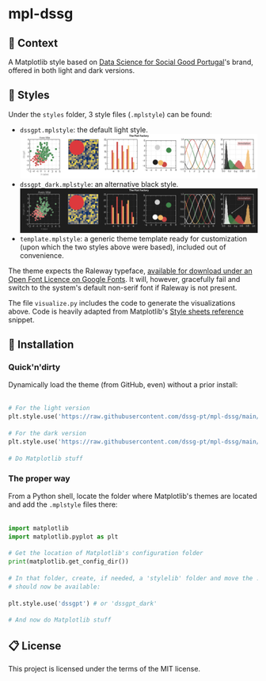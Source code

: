 # mpl-dssg

## 🤔 Context

A Matplotlib style based on [Data Science for Social Good Portugal](https://www.dssg.pt)'s brand, offered in both light and dark versions.

## 🎨 Styles

Under the `styles` folder, 3 style files (`.mplstyle`) can be found: 

- `dssgpt.mplstyle`: the default light style.
![light_theme](assets/dssgpt.png)
- `dssgpt_dark.mplstyle`: an alternative black style.
![dark_theme](assets/dssgpt_dark.png)
- `template.mplstyle`: a generic theme template ready for customization (upon which the two styles above were based), included out of convenience.

The theme expects the Raleway typeface, [available for download under an Open Font Licence on Google Fonts](https://fonts.google.com/specimen/Raleway). It will, however, gracefully fail and switch to the system's default non-serif font if Raleway is not present. 

The file `visualize.py` includes the code to generate the visualizations above. Code is heavily adapted from Matplotlib's [Style sheets reference](https://matplotlib.org/stable/gallery/style_sheets/style_sheets_reference.html) snippet. 

## 🔧 Installation 

### Quick'n'dirty

Dynamically load the theme (from GitHub, even) without a prior install: 

```Python

# For the light version
plt.style.use('https://raw.githubusercontent.com/dssg-pt/mpl-dssg/main/styles/dssgpt.mplstyle') 

# For the dark version
plt.style.use('https://raw.githubusercontent.com/dssg-pt/mpl-dssg/main/styles/dssgpt_dark.mplstyle') 

# Do Matplotlib stuff

```

### The proper way

From a Python shell, locate the folder where Matplotlib's themes are located and add the `.mplstyle` files there: 

```Python

import matplotlib
import matplotlib.pyplot as plt

# Get the location of Matplotlib's configuration folder
print(matplotlib.get_config_dir()) 

# In that folder, create, if needed, a 'stylelib' folder and move the .mplstyle files there. Themes
# should now be available: 

plt.style.use('dssgpt') # or 'dssgpt_dark'

# And now do Matplotlib stuff

```

## 📋 License 

This project is licensed under the terms of the MIT license.

